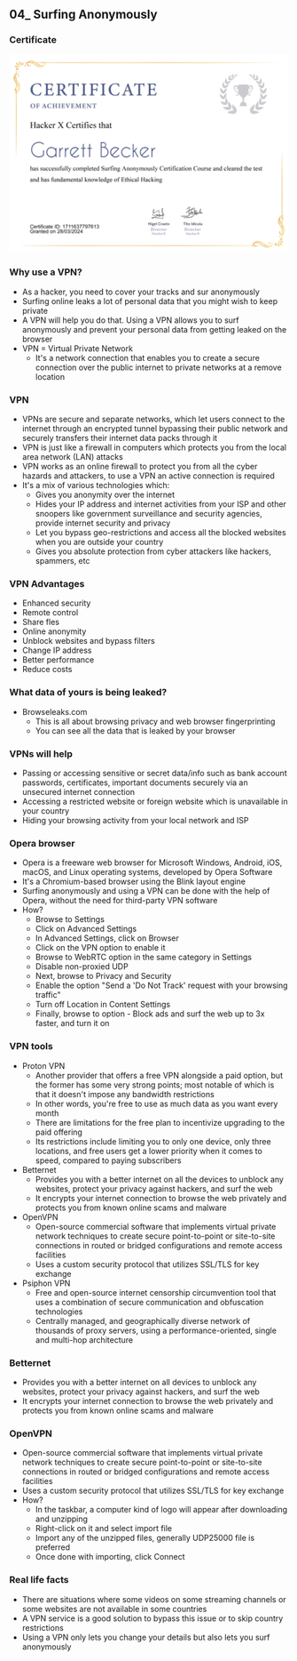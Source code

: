 ## 04_ Surfing Anonymously

### Certificate
!["Certificate"](./04_SurfingAnonymously.jpg)

### Why use a VPN?
- As a hacker, you need to cover your tracks and sur anonymously
- Surfing online leaks a lot of personal data that you might wish to keep private
- A VPN will help you do that. Using a VPN allows you to surf anonymously and prevent your personal data from getting leaked on the browser
- VPN = Virtual Private Network
  - It's a network connection that enables you to create a secure connection over the public internet to private networks at a remove location

### VPN
- VPNs are secure and separate networks, which let users connect to the internet through an encrypted tunnel bypassing their public network and securely transfers their internet data packs through it
- VPN is just like a firewall in computers which protects you from the local area network (LAN) attacks
- VPN works as an online firewall to protect you from all the cyber hazards and attackers, to use a VPN an active connection is required
- It's a mix of various technologies which:
  - Gives you anonymity over the internet
  - Hides your IP address and internet activities from your ISP and other snoopers like government surveillance and security agencies, provide internet security and privacy
  - Let you bypass geo-restrictions and access all the blocked websites when you are outside your country
  - Gives you absolute protection from cyber attackers like hackers, spammers, etc

### VPN Advantages
- Enhanced security
- Remote control
- Share fles
- Online anonymity
- Unblock websites and bypass filters
- Change IP address
- Better performance
- Reduce costs

### What data of yours is being leaked?
- Browseleaks.com
  - This is all about browsing privacy and web browser fingerprinting
  - You can see all the data that is leaked by your browser

### VPNs will help
- Passing or accessing sensitive or secret data/info such as bank account passwords, certificates, important documents securely via an unsecured internet connection
- Accessing a restricted website or foreign website which is unavailable in your country
- Hiding your browsing activity from your local network and ISP

### Opera browser
- Opera is a freeware web browser for Microsoft Windows, Android, iOS, macOS, and Linux operating systems, developed by Opera Software
- It's a Chromium-based browser using the Blink layout engine
- Surfing anonymously and using a VPN can be done with the help of Opera, without the need for third-party VPN software
- How?
  - Browse to Settings
  - Click on Advanced Settings
  - In Advanced Settings, click on Browser
  - Click on the VPN option to enable it
  - Browse to WebRTC option in the same category in Settings
  - Disable non-proxied UDP
  - Next, browse to Privacy and Security
  - Enable the option "Send a 'Do Not Track' request with your browsing traffic"
  - Turn off Location in Content Settings
  - Finally, browse to option - Block ads and surf the web up to 3x faster, and turn it on

### VPN tools
- Proton VPN
  - Another provider that offers a free VPN alongside a paid option, but the former has some very strong points; most notable of which is that it doesn't impose any bandwidth restrictions
  - In other words, you're free to use as much data as you want every month
  - There are limitations for the free plan to incentivize upgrading to the paid offering
  - Its restrictions include limiting you to only one device, only three locations, and free users get a lower priority when it comes to speed, compared to paying subscribers
- Betternet
  - Provides you with a better internet on all the devices to unblock any websites, protect your privacy against hackers, and surf the web
  - It encrypts your internet connection to browse the web privately and protects you from known online scams and malware
- OpenVPN
  - Open-source commercial software that implements virtual private network techniques to create secure point-to-point or site-to-site connections in routed or bridged configurations and remote access facilities
  - Uses a custom security protocol that utilizes SSL/TLS for key exchange
- Psiphon VPN
  - Free and open-source internet censorship circumvention tool that uses a combination of secure communication and obfuscation technologies
  - Centrally managed, and geographically diverse network of thousands of proxy servers, using a performance-oriented, single and multi-hop architecture

### Betternet
- Provides you with a better internet on all devices to unblock any websites, protect your privacy against hackers, and surf the web
- It encrypts your internet connection to browse the web privately and protects you from known online scams and malware

### OpenVPN
- Open-source commercial software that implements virtual private network techniques to create secure point-to-point or site-to-site connections in routed or bridged configurations and remote access facilities
- Uses a custom security protocol that utilizes SSL/TLS for key exchange
- How?
  - In the taskbar, a computer kind of logo will appear after downloading and unzipping
  - Right-click on it and select import file
  - Import any of the unzipped files, generally UDP25000 file is preferred
  - Once done with importing, click Connect

### Real life facts
- There are situations where some videos on some streaming channels or some websites are not available in some countries
- A VPN service is a good solution to bypass this issue or to skip country restrictions
- Using a VPN only lets you change your details but also lets you surf anonymously
